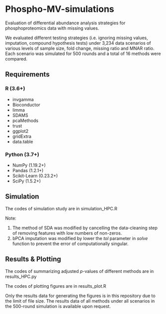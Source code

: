 # Phospho-MV-simulations
Evaluation of differential abundance analysis strategies for phosphoproteomics data with missing values.

We evaluated different testing strategies (i.e. ignoring missing values, imputation, compound hypothesis tests) under 3,234 data scenarios of various levels of sample size, fold change, missing ratio and MNAR ratio. Each scenario was simulated for 500 rounds and a total of 16 methods were compared.

## Requirements
### R (3.6+)
* invgamma
* Bioconductor
* limma
* SDAMS
* pcaMethods
* trust
* ggplot2
* gridExtra
* data.table

### Python (3.7+)
* NumPy (1.19.2+)
* Pandas (1.2.1+)
* Scikit-Learn (0.23.2+)
* SciPy (1.5.2+)

## Simulation
The codes of simulation study are in simulation_HPC.R

Note:
1. The method of SDA was modified by cancelling the data-cleaning step of removing features with low numbers of non-zeros.
2. bPCA imputation was modified by lower the _tol_ parameter in _solve_ function to prevent the error of computationally singular. 

## Results & Plotting
The codes of summarizing adjusted _p_-values of different methods are in results_HPC.py

The codes of plotting figures are in results_plot.R

Only the results data for generating the figures is in this repository due to the limit of file size.
The results data of all methods under all scenarios in the 500-round simulation is available upon request.
